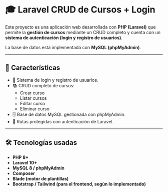 # 🎓 Laravel CRUD de Cursos + Login

Este proyecto es una aplicación web desarrollada con **PHP (Laravel)** que permite la **gestión de cursos** mediante un CRUD completo y cuenta con un **sistema de autenticación (login y registro de usuarios)**.  

La base de datos está implementada con **MySQL (phpMyAdmin)**.

---

## 🚀 Características

- 🔑 Sistema de login y registro de usuarios.  
- 📚 CRUD completo de cursos:  
  - Crear curso  
  - Listar cursos  
  - Editar curso  
  - Eliminar curso  
- 🗄️ Base de datos MySQL gestionada con phpMyAdmin.  
- 📜 Rutas protegidas con autenticación de Laravel.  

---

## 🛠️ Tecnologías usadas

- **PHP 8+**  
- **Laravel 10+**  
- **MySQL 8 / phpMyAdmin**  
- **Composer**  
- **Blade (motor de plantillas)**  
- **Bootstrap / Tailwind (para el frontend, según lo implementado)**  


